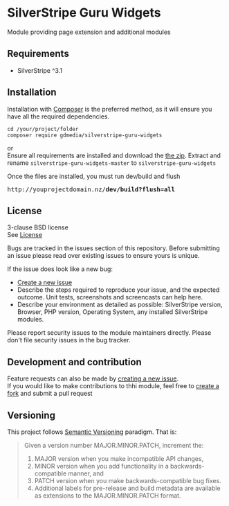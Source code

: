 # SilverStripe Guru Widgets

Module providing page extension and additional modules

## Requirements
 * SilverStripe ^3.1

## Installation
Installation with [Composer](https://getcomposer.org/) is the preferred method, as it will ensure you have all the required dependencies.
```shell
cd /your/project/folder
composer require gdmedia/silverstripe-guru-widgets
```
or   
Ensure all requirements are installed and download the [the zip](../../archive/master.zip). 
Extract and rename `silverstripe-guru-widgets-master` to `silverstripe-guru-widgets`

Once the files are installed, you must run dev/build and flush
<pre>http://youprojectdomain.nz/<b>dev/build?flush=all</b></pre>

## License
3-clause BSD license   
See [License](license.md)
 
Bugs are tracked in the issues section of this repository. Before submitting an issue please read over existing issues to ensure yours is unique.

If the issue does look like a new bug:

 - [Create a new issue](../../issues/new)
 - Describe the steps required to reproduce your issue, and the expected outcome. Unit tests, screenshots and screencasts can help here.
 - Describe your environment as detailed as possible: SilverStripe version, Browser, PHP version, Operating System, any installed SilverStripe modules.

Please report security issues to the module maintainers directly. Please don't file security issues in the bug tracker.

## Development and contribution
Feature requests can also be made by [creating a new issue](../../issues/new).  
If you would like to make contributions to thhi module, feel free to [create a fork](../../fork) and submit a pull request

## Versioning

This project follows [Semantic Versioning](http://semver.org) paradigm. That is:

> Given a version number MAJOR.MINOR.PATCH, increment the:
>  1. MAJOR version when you make incompatible API changes,
>  2. MINOR version when you add functionality in a backwards-compatible manner, and
>  3. PATCH version when you make backwards-compatible bug fixes.
>  4. Additional labels for pre-release and build metadata are available as extensions to the MAJOR.MINOR.PATCH format.
